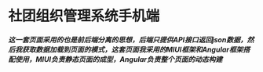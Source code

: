 # 社团组织管理系统手机端
##### 这一套页面采用的也是前后端分离的思想，后端只提供API接口返回json数据，然后我获取数据加载到页面的模式，这套页面我采用的MIUI框架和Angular框架搭配使用，MIUI负责静态页面的成型，Angular负责整个页面的动态构建
